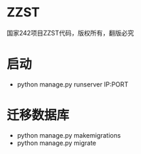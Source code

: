 # ZZST
国家242项目ZZST代码，版权所有，翻版必究

# 启动
- python manage.py runserver IP:PORT

# 迁移数据库
- python manage.py makemigrations
- python manage.py migrate
